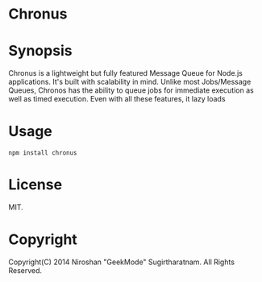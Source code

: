 Chronus
============

Synopsis
==========
Chronus is a lightweight but fully featured Message Queue for Node.js applications. It's built with scalability in mind. Unlike most Jobs/Message Queues, Chronos has the ability to queue jobs for immediate execution as well as timed execution. Even with all these features, it lazy loads

Usage
==========
`npm install chronus`

License
==========
MIT.

Copyright
=========
Copyright(C) 2014 Niroshan "GeekMode" Sugirtharatnam. All Rights Reserved.
